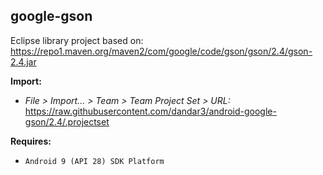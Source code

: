 ## google-gson

Eclipse library project based on:<br/>
https://repo1.maven.org/maven2/com/google/code/gson/gson/2.4/gson-2.4.jar

**Import:**
- _File > Import... > Team > Team Project Set > URL:_<br/>
  https://raw.githubusercontent.com/dandar3/android-google-gson/2.4/.projectset

**Requires:**
- `Android 9 (API 28) SDK Platform`